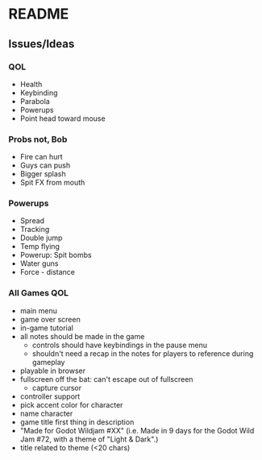 # README

## Issues/Ideas

### QOL
- Health
- Keybinding
- Parabola
- Powerups
- Point head toward mouse

### Probs not, Bob
- Fire can hurt
- Guys can push
- Bigger splash
- Spit FX from mouth

### Powerups
- Spread
- Tracking
- Double jump
- Temp flying
- Powerup: Spit bombs
- Water guns
- Force - distance

### All Games QOL
- main menu
- game over screen
- in-game tutorial
- all notes should be made in the game
    - controls should have keybindings in the pause menu
    - shouldn't need a recap in the notes for players to reference during gameplay
- playable in browser
- fullscreen off the bat: can't escape out of fullscreen
     - capture cursor
- controller support
- pick accent color for character
- name character
- game title first thing in description
- "Made for Godot Wildjam #XX" (i.e. Made in 9 days for the Godot Wild Jam #72, with a theme of "Light & Dark".)
- title related to theme (<20 chars)